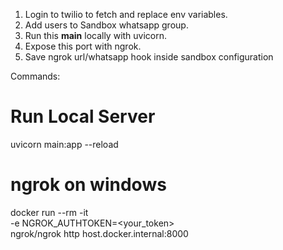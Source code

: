 1. Login to twilio to fetch and replace env variables.
2. Add users to Sandbox whatsapp group.
3. Run this **main** locally with uvicorn.
4. Expose this port with ngrok.
5. Save ngrok url/whatsapp hook inside sandbox configuration


Commands:


# Run Local Server
uvicorn main:app --reload

# ngrok on windows
docker run --rm -it \
  -e NGROK_AUTHTOKEN=<your_token> \
  ngrok/ngrok http host.docker.internal:8000

